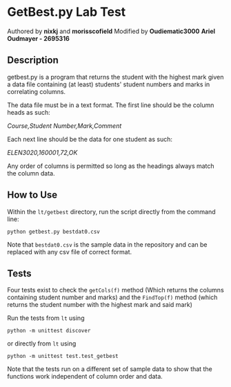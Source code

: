 # GetBest.py Lab Test
Authored by **nixkj** and **morisscofield**
Modified by **Oudiematic3000**
 **Ariel Oudmayer - 2695316**
## Description
getbest.py is a program that returns the student with the highest mark given a data file containing (at least) students' student numbers and marks in correlating columns.

The data file must be in a text format. The first line should be the column heads as such:

*Course,Student Number,Mark,Comment*

Each next line should be the data for one student as such:

*ELEN3020,160001,72,OK*

Any order of columns is permitted so long as the headings always match the column data.

## How to Use

Within the `lt/getbest` directory, run the script directly from the command line:

```
python getbest.py bestdat0.csv
```
Note that `bestdat0.csv` is the sample data in the repository and can be replaced with any csv file of correct format.

## Tests

Four tests exist to check the `getCols(f)` method (Which returns the columns containing student number and marks) and the `FindTop(f)` method (which returns the student number with the highest mark and said mark)

Run the tests from `lt` using
```
python -m unittest discover
```
or directly from `lt` using
```
python -m unittest test.test_getbest
```

Note that the tests run on a different set of sample data to show that the functions work independent of column order and data.